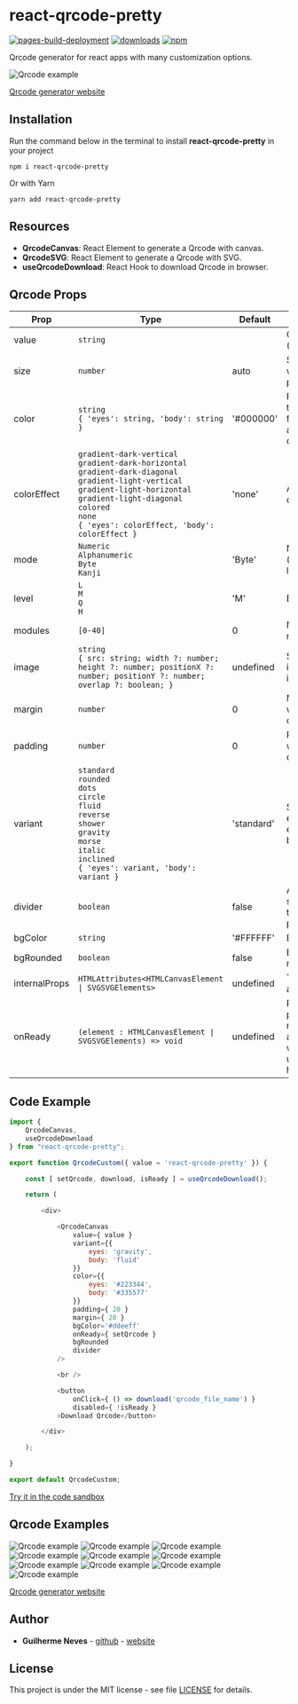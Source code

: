 # react-qrcode-pretty

[![pages-build-deployment](https://github.com/guilhermeasn/react-qrcode-pretty/actions/workflows/pages/pages-build-deployment/badge.svg?branch=example)](https://guilhermeasn.github.io/react-qrcode-pretty/)
[![downloads](https://img.shields.io/npm/dt/react-qrcode-pretty)](https://www.npmjs.com/package/react-qrcode-pretty/)
[![npm](https://img.shields.io/npm/v/react-qrcode-pretty.svg)](https://www.npmjs.com/package/react-qrcode-pretty/v/latest)

Qrcode generator for react apps with many customization options.

![Qrcode example](https://raw.githubusercontent.com/guilhermeasn/react-qrcode-pretty/master/examples/qrcode_website.png)

[Qrcode generator website](https://guilhermeasn.github.io/react-qrcode-pretty/)

## Installation

Run the command below in the terminal to install **react-qrcode-pretty** in your project

```
npm i react-qrcode-pretty
```

Or with Yarn

```
yarn add react-qrcode-pretty
```

## Resources

- **QrcodeCanvas**: React Element to generate a Qrcode with canvas.
- **QrcodeSVG**: React Element to generate a Qrcode with SVG.
- **useQrcodeDownload**: React Hook to download Qrcode in browser.

## Qrcode Props

|Prop|Type|Default|Details|
|---|---|---|---|
| value | `string` | | Qrcode payload (required) |
| size | `number` | auto | Size of the qrcode without margin and padding |
| color | `string` <br /> `{ 'eyes': string, 'body': string }` | '#000000' | Foreground color for the entire qrcode or for each part (eyes and body) of the qrcode |
| colorEffect | `gradient-dark-vertical` <br /> `gradient-dark-horizontal` <br /> `gradient-dark-diagonal` <br /> `gradient-light-vertical` <br /> `gradient-light-horizontal` <br /> `gradient-light-diagonal` <br /> `colored` <br /> `none` <br /> `{ 'eyes': colorEffect, 'body': colorEffect }` | 'none' | Apply effects to coloring |
| mode | `Numeric` <br /> `Alphanumeric` <br /> `Byte` <br /> `Kanji` | 'Byte' | Mode that payload (value) will be logged |
| level | `L` <br /> `M` <br /> `Q` <br /> `H` | 'M' | Error correction level |
| modules | `[0-40]` | 0 | Number of qrcode modules. 0 is auto |
| image | `string` <br /> `{ src: string; width ?: number; height ?: number; positionX ?: number; positionY ?: number; overlap ?: boolean; }` | undefined | Settings for the image to be inserted into the qrcode |
| margin | `number` | 0 | Margin size. Area without background color |
| padding | `number` | 0 | Padding size. Area with background color |
| variant | `standard` <br /> `rounded`  <br /> `dots` <br /> `circle` <br /> `fluid` <br /> `reverse` <br /> `shower` <br /> `gravity`  <br /> `morse` <br /> `italic` <br /> `inclined` <br /> `{ 'eyes': variant, 'body': variant }` | 'standard' | Style applied to the entire qrcode or each part (eyes and body) of it |
| divider | `boolean` | false | Active a small separation between the qrcode body points |
| bgColor | `string` | '#FFFFFF' | Background color |
| bgRounded | `boolean` | false | Background color rounded |
| internalProps | `HTMLAttributes<HTMLCanvasElement \| SVGSVGElements>` | undefined | The internal props attributes |
| onReady | `(element : HTMLCanvasElement \| SVGSVGElements) => void` | undefined | Provides element properties and methods when available. To be used with the useQrcodeDownload hook. |

## Code Example

```js
import {
    QrcodeCanvas, 
    useQrcodeDownload
} from "react-qrcode-pretty";

export function QrcodeCustom({ value = 'react-qrcode-pretty' }) {

    const [ setQrcode, download, isReady ] = useQrcodeDownload();

    return (

        <div>

            <QrcodeCanvas
                value={ value }
                variant={{
                    eyes: 'gravity',
                    body: 'fluid'
                }}
                color={{
                    eyes: '#223344',
                    body: '#335577'
                }}
                padding={ 20 }
                margin={ 20 }
                bgColor='#ddeeff'
                onReady={ setQrcode }
                bgRounded
                divider
            />

            <br />

            <button
                onClick={ () => download('qrcode_file_name') }
                disabled={ !isReady }
            >Download Qrcode</button>

        </div>

    );

}

export default QrcodeCustom;
```

[Try it in the code sandbox](https://codesandbox.io/p/sandbox/tjxv5d)

## Qrcode Examples

![Qrcode example](https://raw.githubusercontent.com/guilhermeasn/react-qrcode-pretty/master/examples/qrcode_example_01.png)
![Qrcode example](https://raw.githubusercontent.com/guilhermeasn/react-qrcode-pretty/master/examples/qrcode_example_02.png)
![Qrcode example](https://raw.githubusercontent.com/guilhermeasn/react-qrcode-pretty/master/examples/qrcode_example_03.png)
![Qrcode example](https://raw.githubusercontent.com/guilhermeasn/react-qrcode-pretty/master/examples/qrcode_example_04.png)
![Qrcode example](https://raw.githubusercontent.com/guilhermeasn/react-qrcode-pretty/master/examples/qrcode_example_05.png)
![Qrcode example](https://raw.githubusercontent.com/guilhermeasn/react-qrcode-pretty/master/examples/qrcode_example_06.png)
![Qrcode example](https://raw.githubusercontent.com/guilhermeasn/react-qrcode-pretty/master/examples/qrcode_example_07.png)
![Qrcode example](https://raw.githubusercontent.com/guilhermeasn/react-qrcode-pretty/master/examples/qrcode_example_08.png)
![Qrcode example](https://raw.githubusercontent.com/guilhermeasn/react-qrcode-pretty/master/examples/qrcode_example_09.png)
![Qrcode example](https://raw.githubusercontent.com/guilhermeasn/react-qrcode-pretty/master/examples/qrcode_example_10.png)

[Qrcode generator website](https://guilhermeasn.github.io/react-qrcode-pretty/)

## Author

* **Guilherme Neves** - [github](https://github.com/guilhermeasn/) - [website](https://gn.dev.br/)

## License

This project is under the MIT license - see file [LICENSE](https://github.com/guilhermeasn/react-qrcode-pretty/blob/master/LICENSE) for details.
